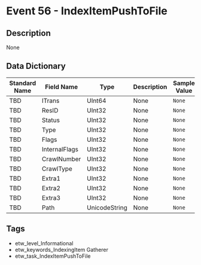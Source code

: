# Event 56 - IndexItemPushToFile

## Description
None

## Data Dictionary
|Standard Name|Field Name|Type|Description|Sample Value|
|---|---|---|---|---|
|TBD|ITrans|UInt64|None|`None`|
|TBD|ResID|UInt32|None|`None`|
|TBD|Status|UInt32|None|`None`|
|TBD|Type|UInt32|None|`None`|
|TBD|Flags|UInt32|None|`None`|
|TBD|InternalFlags|UInt32|None|`None`|
|TBD|CrawlNumber|UInt32|None|`None`|
|TBD|CrawlType|UInt32|None|`None`|
|TBD|Extra1|UInt32|None|`None`|
|TBD|Extra2|UInt32|None|`None`|
|TBD|Extra3|UInt32|None|`None`|
|TBD|Path|UnicodeString|None|`None`|

## Tags
* etw_level_Informational
* etw_keywords_IndexingItem Gatherer
* etw_task_IndexItemPushToFile